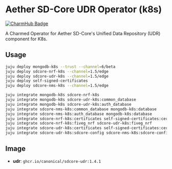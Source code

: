 # Aether SD-Core UDR Operator (k8s)
[![CharmHub Badge](https://charmhub.io/sdcore-udr-k8s/badge.svg)](https://charmhub.io/sdcore-udr-k8s)

A Charmed Operator for Aether SD-Core's Unified Data Repository (UDR) component for K8s. 

## Usage

```bash
juju deploy mongodb-k8s --trust --channel=6/beta
juju deploy sdcore-nrf-k8s --channel=1.5/edge
juju deploy sdcore-udr-k8s --channel=1.5/edge
juju deploy self-signed-certificates
juju deploy sdcore-nms-k8s --channel=1.5/edge

juju integrate mongodb-k8s sdcore-nrf-k8s
juju integrate mongodb-k8s sdcore-udr-k8s:common_database
juju integrate mongodb-k8s sdcore-udr-k8s:auth_database
juju integrate sdcore-nms-k8s:common_database mongodb-k8s:database
juju integrate sdcore-nms-k8s:auth_database mongodb-k8s:database
juju integrate sdcore-nrf-k8s:certificates self-signed-certificates:certificates
juju integrate sdcore-nrf-k8s:fiveg_nrf sdcore-udr-k8s:fiveg_nrf
juju integrate sdcore-udr-k8s:certificates self-signed-certificates:certificates
juju integrate sdcore-udr-k8s:sdcore-config sdcore-nms-k8s:sdcore-config
```

## Image

- **udr**: `ghcr.io/canonical/sdcore-udr:1.4.1`

